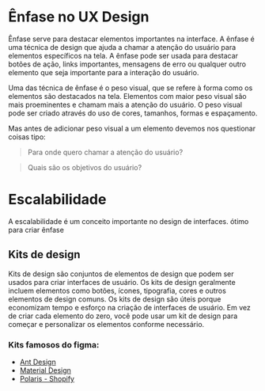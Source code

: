 # Ênfase no UX Design
Ênfase serve para destacar elementos importantes na interface. A ênfase é uma técnica de design que ajuda a chamar a atenção do usuário para elementos específicos na tela. A ênfase pode ser usada para destacar botões de ação, links importantes, mensagens de erro ou qualquer outro elemento que seja importante para a interação do usuário.

Uma das técnica de ênfase é o peso visual, que se refere à forma como os elementos são destacados na tela. Elementos com maior peso visual são mais proeminentes e chamam mais a atenção do usuário. O peso visual pode ser criado através do uso de cores, tamanhos, formas e espaçamento.

Mas antes de adicionar peso visual a um elemento devemos nos questionar coisas tipo:

> Para onde quero chamar a atenção do usuário?

> Quais são os objetivos do usuário?

# Escalabilidade
A escalabilidade é um conceito importante no design de interfaces. ótimo para criar ênfase


## Kits de design
Kits de design são conjuntos de elementos de design que podem ser usados para criar interfaces de usuário. Os kits de design geralmente incluem elementos como botões, ícones, tipografia, cores e outros elementos de design comuns. Os kits de design são úteis porque economizam tempo e esforço na criação de interfaces de usuário. Em vez de criar cada elemento do zero, você pode usar um kit de design para começar e personalizar os elementos conforme necessário.

### Kits famosos do figma:
- [Ant Design](https://ant.design/)
- [Material Design](https://material.io/)
- [Polaris - Shopify](https://polaris.shopify.com/)

